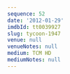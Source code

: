 ```yaml
---
sequence: 52
date: '2012-01-29'
imdbId: tt0039927
slug: tycoon-1947
venue: null
venueNotes: null
medium: TCM HD
mediumNotes: null
---
```


